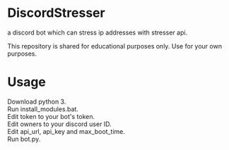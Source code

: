 # DiscordStresser
a discord bot which can stress ip addresses with stresser api.

This repository is shared for educational purposes only. Use for your own purposes.

# Usage

Download python 3. <br>
Run install_modules.bat. <br>
Edit token to your bot's token. <br>
Edit owners to your discord user ID. <br>
Edit api_url, api_key and max_boot_time. <br>
Run bot.py. <br>
